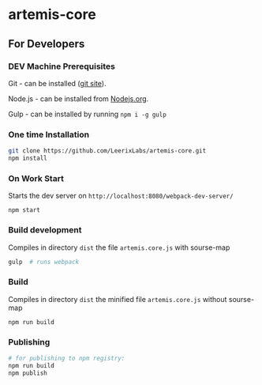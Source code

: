 # artemis-core

## For Developers

### DEV Machine Prerequisites
Git - can be installed ([git site](https://git-scm.com/downloads)).

Node.js - can be installed from [Nodejs.org](https://nodejs.org).

Gulp - can be installed by running `npm i -g gulp`
    
### One time Installation
```sh
git clone https://github.com/LeerixLabs/artemis-core.git
npm install
``` 

### On Work Start
Starts the dev server on `http://localhost:8080/webpack-dev-server/`
    
    npm start

### Build development
Сompiles in directory `dist` the file `artemis.core.js` with sourse-map
```sh
gulp  # runs webpack
```

### Build
Сompiles in directory `dist` the minified file `artemis.core.js` without sourse-map
    
    npm run build

### Publishing
```sh
# for publishing to npm registry:
npm run build
npm publish
```
